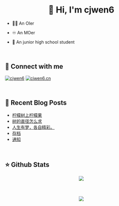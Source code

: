 # <div align="center">👋 Hi, I'm cjwen6</div>

- 🧑‍💻 An OIer

- ♾ An MOer

- 🏫 An junior high school student

<br/>

## 🤙 Connect with me

[![cjwen6](https://img.shields.io/badge/github-%2324292e.svg?&style=for-the-badge&logo=github&logoColor=white)](https://github.com/cjwen6)
[![cjwen6.cn](https://img.shields.io/badge/My%20Blog-cjwen6.cn-orange)](https://cjwen6.cn)

<br/>

## 📜 Recent Blog Posts

<!-- BLOG-POST-LIST:START -->
- [柠檬树上柠檬果](https://cjwen6.cn/post/ZJa7TyR33/)
- [树的直径怎么求](https://cjwen6.cn/post/qQYB7LKe4/)
- [人生有梦，各自精彩。](https://cjwen6.cn/post/YVvv1FnYv/)
- [存档](https://cjwen6.cn/post/m3Plmy4NZ/)
- [通知](https://cjwen6.cn/post/O9fzeBWR4/)
<!-- BLOG-POST-LIST:END -->

<br/>

## ⭐️ Github Stats

<div align="center"><img src="https://github-readme-stats.vercel.app/api?username=cjwen6&show_icons=true&count_private=true&hide_border=true" align="center" /></div>

<br/>

<br/>

<br/>

<div align="center">
<img src="https://komarev.com/ghpvc/?username=cjwen6&&style=flat-square" align="center" />
</div>
